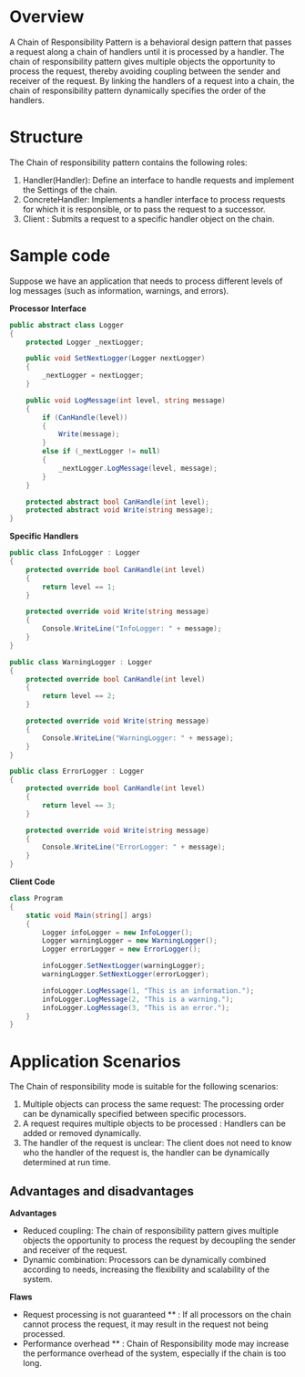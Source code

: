 # Overview

A Chain of Responsibility Pattern is a behavioral design pattern that passes a request along a chain of handlers until it is processed by a handler. The chain of responsibility pattern gives multiple objects the opportunity to process the request, thereby avoiding coupling between the sender and receiver of the request. By linking the handlers of a request into a chain, the chain of responsibility pattern dynamically specifies the order of the handlers.

# Structure

The Chain of responsibility pattern contains the following roles:

1. Handler(Handler): Define an interface to handle requests and implement the Settings of the chain.
2. ConcreteHandler: Implements a handler interface to process requests for which it is responsible, or to pass the request to a successor.
3. Client : Submits a request to a specific handler object on the chain.

# Sample code

Suppose we have an application that needs to process different levels of log messages (such as information, warnings, and errors).

**Processor Interface**

```csharp
public abstract class Logger
{
    protected Logger _nextLogger;

    public void SetNextLogger(Logger nextLogger)
    {
        _nextLogger = nextLogger;
    }

    public void LogMessage(int level, string message)
    {
        if (CanHandle(level))
        {
            Write(message);
        }
        else if (_nextLogger != null)
        {
            _nextLogger.LogMessage(level, message);
        }
    }

    protected abstract bool CanHandle(int level);
    protected abstract void Write(string message);
}
```

**Specific Handlers**

```csharp
public class InfoLogger : Logger
{
    protected override bool CanHandle(int level)
    {
        return level == 1;
    }

    protected override void Write(string message)
    {
        Console.WriteLine("InfoLogger: " + message);
    }
}

public class WarningLogger : Logger
{
    protected override bool CanHandle(int level)
    {
        return level == 2;
    }

    protected override void Write(string message)
    {
        Console.WriteLine("WarningLogger: " + message);
    }
}

public class ErrorLogger : Logger
{
    protected override bool CanHandle(int level)
    {
        return level == 3;
    }

    protected override void Write(string message)
    {
        Console.WriteLine("ErrorLogger: " + message);
    }
}
```

**Client Code**

```csharp
class Program
{
    static void Main(string[] args)
    {
        Logger infoLogger = new InfoLogger();
        Logger warningLogger = new WarningLogger();
        Logger errorLogger = new ErrorLogger();

        infoLogger.SetNextLogger(warningLogger);
        warningLogger.SetNextLogger(errorLogger);

        infoLogger.LogMessage(1, "This is an information.");
        infoLogger.LogMessage(2, "This is a warning.");
        infoLogger.LogMessage(3, "This is an error.");
    }
}
```

# Application Scenarios

The Chain of responsibility mode is suitable for the following scenarios:

1. Multiple objects can process the same request: The processing order can be dynamically specified between specific processors.
2. A request requires multiple objects to be processed : Handlers can be added or removed dynamically.
3. The handler of the request is unclear: The client does not need to know who the handler of the request is, the handler can be dynamically determined at run time.

## Advantages and disadvantages

**Advantages**

* Reduced coupling: The chain of responsibility pattern gives multiple objects the opportunity to process the request by decoupling the sender and receiver of the request.
* Dynamic combination: Processors can be dynamically combined according to needs, increasing the flexibility and scalability of the system.

**Flaws**

* Request processing is not guaranteed ** : If all processors on the chain cannot process the request, it may result in the request not being processed.
* Performance overhead ** : Chain of Responsibility mode may increase the performance overhead of the system, especially if the chain is too long.